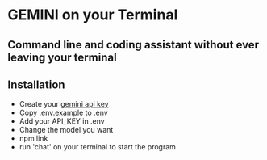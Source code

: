 # GEMINI on your Terminal

## Command line and coding assistant without ever leaving your terminal

## Installation

* Create your [gemini api key](https://aistudio.google.com/apikey)
* Copy .env.example to .env
* Add your API_KEY in .env
* Change the model you want 
* npm link
* run 'chat' on your terminal to start the program
